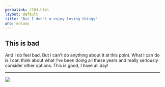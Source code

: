 ```yaml
---
permalink: /404.html
layout: default
title: "But I don't ❤︎ enjoy losing things"
who: delano
---
```


<h2>This is bad</h2>
<p>And I do feel bad. But I can't do anything about it at this point. What I can do is I can think about what I've been doing all these years and really seriously consider other options. This is good; I have all day!</p>

<hr>
<div class="footer">
  <a href="/"><img src="https://delanotes.com/img/delano-m.jpg"></a>
</div>
